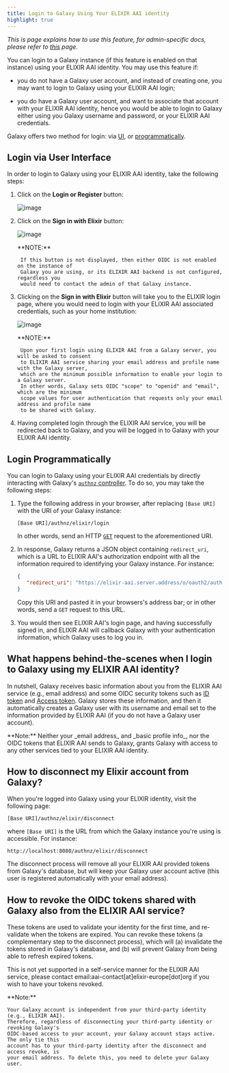```yaml
---
title: Login to Galaxy Using Your ELIXIR AAI identity
highlight: true
---
```


_This is page explains how to use this feature, for admin-specific docs, please refer to [this](/src/authnz/config/oidc/idps/elixir-aai/index.md) page._

You can login to a Galaxy instance (if this feature is enabled on that instance) using your ELIXIR AAI identity. 
You may use this feature if: 

- you do not have a Galaxy user account, and instead of creating one, you may want to login to Galaxy 
using your ELIXIR AAI login;

- you do have a Galaxy user account, and want to associate that account with your ELIXIR AAI identity, 
hence you would be able to login to Galaxy either using you Galaxy username and password, or 
your ELIXIR AAI credentials.

Galaxy offers two method for login: via [UI](#login-via-user-interface), or [programmatically](#login-programmatically). 


## Login via User Interface 

In order to login to Galaxy using your ELIXIR AAI identity, take the following steps:

1. Click on the **Login or Register** button:

    ![image](/src/authnz/use/oidc/idps/elixir-aai/01.png)

2. Click on the **Sign in with Elixir** button:

    ![image](/src/authnz/use/oidc/idps/elixir-aai/02.png)

    <div class="alert alert-info" role="alert">
        **NOTE:**
        
        If this button is not displayed, then either OIDC is not enabled on the instance of 
	    Galaxy you are using, or its ELIXIR AAI backend is not configured, regardless you 
	    would need to contact the admin of that Galaxy instance.
    </div>

3. Clicking on the **Sign in with Elixir** button will take you to the ELIXIR login page, 
where you would need to login with your ELIXIR AAI associated credentials, such as your home institution:

    ![image](/src/authnz/use/oidc/idps/elixir-aai/03.png)
    
    <div class="alert alert-info" role="alert">
        **NOTE:**
        
        Upon your first login using ELIXIR AAI from a Galaxy server, you will be asked to consent 
	    to ELIXIR AAI service sharing your email address and profile name with the Galaxy server, 
	    which are the minimum possible information to enable your login to a Galaxy server. 
	    In other words, Galaxy sets OIDC "scope" to "openid" and "email", which are the minimum 
	    scope values for user authentication that requests only your email address and profile name
	    to be shared with Galaxy.
    </div>


4. Having completed login through the ELIXIR AAI service, you  will be redirected back to 
Galaxy, and you will be logged in to Galaxy with your ELIXIR AAI identity.

## Login Programmatically

You can login to Galaxy using your ELIXIR AAI credentials by directly interacting with Galaxy's 
[`authnz` controller](https://github.com/galaxyproject/galaxy/blob/eba0eb6f0865679c09e9896c410957bc6cb2927a/lib/galaxy/webapps/galaxy/controllers/authnz.py#L17). 
To do so, you may take the following steps:

1. Type the following address in your browser, after replacing `[Base URI]` with the URI of your Galaxy instance:

    ```
    [Base URI]/authnz/elixir/login
    ```

    In other words, send an HTTP [`GET`](https://www.w3.org/Protocols/rfc2616/rfc2616-sec9.html#sec9.3) request to the 
    aforementioned URI.

2. In response, Galaxy returns a JSON object containing `redirect_uri`, which is a URL to ELIXIR AAI's 
authorization endpoint with all the information required to identifying your Galaxy instance. For instance:

    ```json
    {
       "redirect_uri": "https://elixir-aai.server.address/o/oauth2/auth?nonce= ... &state= ... &redirect_uri=http://localhost:8080/authnz/elixir/callback&prompt=consent&response_type=code&client_id= ... .elixir-aai.server.address&scope=openid+email&access_type=offline",
    }
    ```

    Copy this URI and pasted it in your browsers's address bar; or in other words, send a `GET` request to this URL.

3. You would then see ELIXIR AAI's login page, and having successfully signed in, and ELIXIR AAI will callback Galaxy with 
your authentication information, which Galaxy uses to log you in.  



## What happens behind-the-scenes when I login to Galaxy using my ELIXIR AAI identity?

In nutshell, Galaxy receives basic information about you from the ELIXIR AAI service (e.g., email 
address) and some OIDC security tokens such as [ID token](http://openid.net/specs/openid-connect-core-1_0.html#IDToken) 
and [Access token](https://www.oauth.com/oauth2-servers/access-tokens/). Galaxy stores these 
information, and then it automatically creates a Galaxy user with its username and email set to 
the information provided by ELIXIR AAI (if you do not have a Galaxy user account).


<div class="alert alert-info" role="alert">
    **Note:**
    Neither your _email address_ and _basic profile info_, nor the OIDC tokens that ELIXIR AAI 
    sends to Galaxy, grants Galaxy with access to any other services tied to your ELIXIR AAI 
    identity.
</div> 


## How to disconnect my Elixir account from Galaxy? 

When you're logged into Galaxy using your ELIXIR identity, visit the following page:

```
[Base URI]/authnz/elixir/disconnect
```

where `[Base URI]` is the URL from which the Galaxy instance you're using is accessible. For instance:

```
http://localhost:8080/authnz/elixir/disconnect
```

The disconnect process will remove all your ELIXIR AAI provided tokens from Galaxy's database, but 
will keep your Galaxy user account active (this user is registered automatically with your email address).


## How to revoke the OIDC tokens shared with Galaxy also from the ELIXIR AAI service?

These tokens are used to validate your identity for the first time, and re-validate when the 
tokens are expired. You can revoke these tokens (a complementary step to 
the disconnect process), which will (a) invalidate the tokens stored in Galaxy's database, 
and (b) will prevent Galaxy from being able to refresh expired tokens. 

This is not yet supported in a self-service manner for the ELIXIR AAI service, 
please contact email:aai-contact[at]elixir-europe[dot]org if you wish to have your tokens revoked.


<div class="alert alert-info" role="alert">
    **Note:**
    
    Your Galaxy account is independent from your third-party identity (e.g., ELIXIR AAI). 
    Therefore, regardless of disconnecting your third-party identity or revoking Galaxy's 
    OIDC-based access to your account, your Galaxy account stays active. The only tie this 
    account has to your third-party identity after the disconnect and access revoke, is
    your email address. To delete this, you need to delete your Galaxy user.
</div>
 
